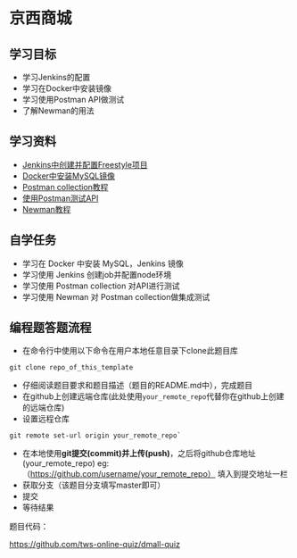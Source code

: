 # 京西商城

## 学习目标
- 学习Jenkins的配置
- 学习在Docker中安装镜像
- 学习使用Postman API做测试
- 了解Newman的用法

## 学习资料
- [Jenkins中创建并配置Freestyle项目](https://www.jianshu.com/p/72a47fa4bf40)
- [Docker中安装MySQL镜像](http://pwcong.me/2016/03/17/Docker%E6%90%AD%E5%BB%BAMySQL%E6%9C%8D%E5%8A%A1/)
- [Postman collection教程](https://www.getpostman.com/docs/v6/postman/collections/intro_to_collections)
- [使用Postman测试API](http://blog.ideasriver.com/using-postman-to-test-api/)
- [Newman教程](http://blog.text.wiki/2017/04/25/newman-develop-tutorial.html)

## 自学任务
- 学习在 Docker 中安装 MySQL，Jenkins 镜像
- 学习使用 Jenkins 创建job并配置node环境
- 学习使用 Postman collection 对API进行测试
- 学习使用 Newman 对 Postman collection做集成测试

## 编程题答题流程
- 在命令行中使用以下命令在用户本地任意目录下clone此题目库 
````
git clone repo_of_this_template
````
- 仔细阅读题目要求和题目描述（题目的README.md中），完成题目
- 在github上创建远端仓库(此处使用`your_remote_repo`代替你在github上创建的远端仓库)
- 设置远程仓库
````
git remote set-url origin your_remote_repo`
````
- 在本地使用**git提交(commit)**并**上传(push)**，之后将github仓库地址(your_remote_repo) eg:（https://github.com/username/your_remote_repo） 填入到提交地址一栏 
- 获取分支（该题目分支填写master即可）
- 提交
- 等待结果


题目代码：

https://github.com/tws-online-quiz/dmall-quiz